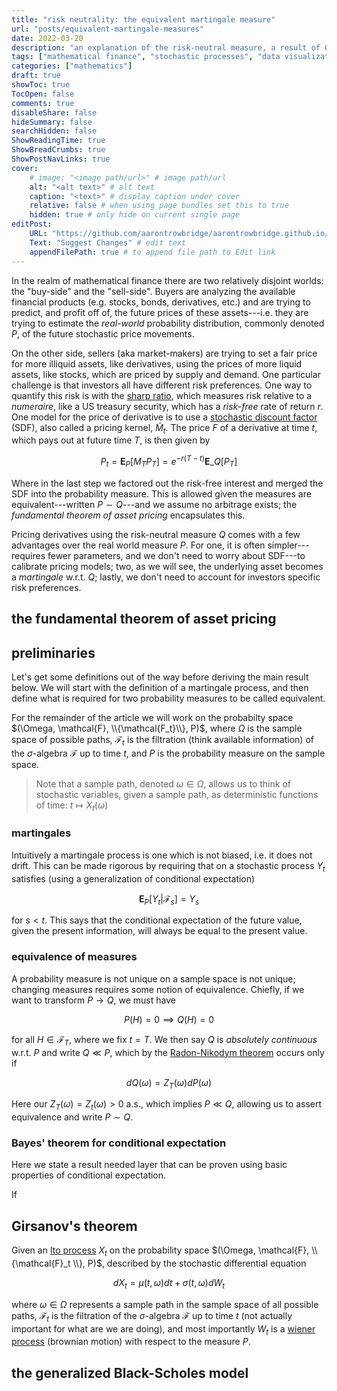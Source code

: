 ```yaml
---
title: "risk neutrality: the equivalent martingale measure"
url: "posts/equivalent-martingale-measures"
date: 2022-03-20
description: "an explanation of the risk-neutral measure, a result of Girsanov's theorem, commonly deployed by \"sell-side\" financial institutions to simplify derivative pricing"
tags: ["mathematical finance", "stochastic processes", "data visualization"]
categories: ["mathematics"] 
draft: true 
showToc: true
TocOpen: false 
comments: true 
disableShare: false
hideSummary: false 
searchHidden: false 
ShowReadingTime: true
ShowBreadCrumbs: true
ShowPostNavLinks: true 
cover:
    # image: "<image path/url>" # image path/url
    alt: "<alt text>" # alt text
    caption: "<text>" # display caption under cover
    relative: false # when using page bundles set this to true
    hidden: true # only hide on current single page
editPost:
    URL: "https://github.com/aarontrowbridge/aarontrowbridge.github.io/content"
    Text: "Suggest Changes" # edit text
    appendFilePath: true # to append file path to Edit link
---
```


In the realm of mathematical finance there are two relatively disjoint worlds: the "buy-side" and the "sell-side". Buyers are analyzing the available financial products (e.g. stocks, bonds, derivatives, etc.) and are trying to predict, and profit off of, the future prices of these assets---i.e. they are trying to estimate the *real-world* probability distribution, commonly denoted $P$, of the future stochastic price movements.

On the other side, sellers (aka market-makers) are trying to set a fair price for more illiquid assets, like derivatives, using the prices of more liquid assets, like stocks, which are priced by supply and demand. One particular challenge is that investors all have different risk preferences.  One way to quantify this risk is with the [sharp ratio](https://en.wikipedia.org/wiki/Sharpe_ratio), which measures risk relative to a *numeraire*, like a US treasury security, which has a *risk-free* rate of return $r$. One model for the price of derivative is to use a [stochastic discount factor](https://en.wikipedia.org/wiki/Stochastic_discount_factor) (SDF), also called a pricing kernel, $\tilde M_t$. The price $F$ of a derivative at time $t$, which pays out at future time $T$, is then given by

$$
P_t = \mathbf{E}_{P}\left[M_T P_T\right] = e^{-r(T-t)} \mathbf{E}\_{Q}\left[ P_T \right]
$$

Where in the last step we factored out the risk-free interest and merged the SDF into the probability measure.  This is allowed given the measures are equivalent---written $P \sim Q$---and we assume no arbitrage exists; the *fundamental theorem of asset pricing* encapsulates this.

Pricing derivatives using the risk-neutral measure $Q$ comes with a few advantages over the real world measure $P$. For one, it is often simpler---requires fewer parameters, and we don't need to worry about SDF---to calibrate pricing models; two, as we will see, the underlying asset becomes a *martingale* w.r.t. $Q$; lastly, we don't need to account for investors specific risk preferences.


## the fundamental theorem of asset pricing

## preliminaries

Let's get some definitions out of the way before deriving the main result below.  We will start with the definition of a martingale process, and then define what is required for two probability measures to be called equivalent. 

For the remainder of the article we will work on the probabilty space $(\Omega, \mathcal{F}, \\{\mathcal{F_t}\\}, P)$, where $\Omega$ is the sample space of possible paths, $\mathcal{F}_t$ is the filtration (think available information) of the $\sigma$-algebra $\mathcal{F}$ up to time $t$, and $P$ is the probability measure on the sample space. 

>Note that a sample path, denoted $\omega \in \Omega$, allows us to think of stochastic variables, given a sample path, as deterministic functions of time: $t \mapsto X_t(\omega)$ 

### martingales

Intuitively a martingale process is one which is not biased, i.e. it does not drift. This can be made rigorous by requiring that on a stochastic process $Y_t$ satisfies (using a generalization of conditional expectation)

$$
\mathbf{E}_P[Y_t | \mathcal{F}_s] = Y_s 
$$

for $s < t$. This says that the conditional expectation of the future value, given the present information, will always be equal to the present value. 



### equivalence of measures

A probability measure is not unique on a sample space is not unique; changing measures requires some notion of equivalence. Chiefly, if we want to transform $P \to Q$, we must have

$$
P(H) = 0 \implies Q(H) = 0
$$ 

for all $H \in \mathcal{F}_T$, where we fix $t = T$. We then say $Q$ is *absolutely continuous* w.r.t. $P$ and write $Q \ll P$, which by the [Radon-Nikodym theorem](https://en.wikipedia.org/wiki/Radon%E2%80%93Nikodym_theorem) occurs only if 

$$
dQ(\omega) = Z_T(\omega)dP(\omega)
$$

Here our $Z_T(\omega) = Z_t(\omega) > 0$ a.s., which implies $P\ll Q$, allowing us to assert equivalence and write $P \sim Q$.

### Bayes' theorem for conditional expectation

Here we state a result needed layer that can be proven using basic properties of conditional expectation.

If 


## Girsanov's theorem

Given an [Ito process](https://en.wikipedia.org/wiki/It%C3%B4_calculus#It%C3%B4_processes) $X_t$ on the probability space $(\Omega, \mathcal{F}, \\{\mathcal{F}_t \\}, P)$, described by the stochastic differential equation

$$
dX_t = \mu(t, \omega) dt + \sigma(t,\omega)dW_t
$$

where $\omega \in \Omega$ represents a sample path in the sample space of all possible paths, $\mathcal{F}_t$ is the filtration of the $\sigma$-algebra $\mathcal{F}$ up to time $t$ (not actually important for what are we are doing), and most importantly $W_t$ is a [wiener process](https://en.wikipedia.org/wiki/Wiener_process) (brownian motion) with respect to the measure $P$. 

## the generalized Black-Scholes model
